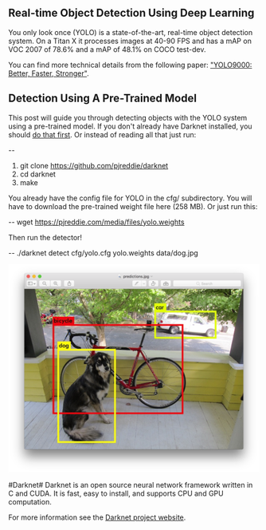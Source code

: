 ## Real-time Object Detection Using Deep Learning

You only look once (YOLO) is a state-of-the-art, real-time object detection system. On a Titan X it processes images at 40-90 FPS and has a mAP on VOC 2007 of 78.6% and a mAP of 48.1% on COCO test-dev.

You can find more technical details from the following paper:
["YOLO9000: Better, Faster, Stronger"](https://arxiv.org/abs/1612.08242).

## Detection Using A Pre-Trained Model

This post will guide you through detecting objects with the YOLO system using a pre-trained model. If you don't already have Darknet installed, you should [do that first](https://pjreddie.com/darknet/install/). Or instead of reading all that just run:

--
1) git clone https://github.com/pjreddie/darknet
2) cd darknet
3) make

You already have the config file for YOLO in the cfg/ subdirectory. You will have to download the pre-trained weight file here (258 MB). Or just run this:

--
wget https://pjreddie.com/media/files/yolo.weights

Then run the detector!

--
./darknet detect cfg/yolo.cfg yolo.weights data/dog.jpg

![Detected Result](samples/detecteddog.png)

#Darknet#
Darknet is an open source neural network framework written in C and CUDA. It is fast, easy to install, and supports CPU and GPU computation.

For more information see the [Darknet project website](http://pjreddie.com/darknet).
